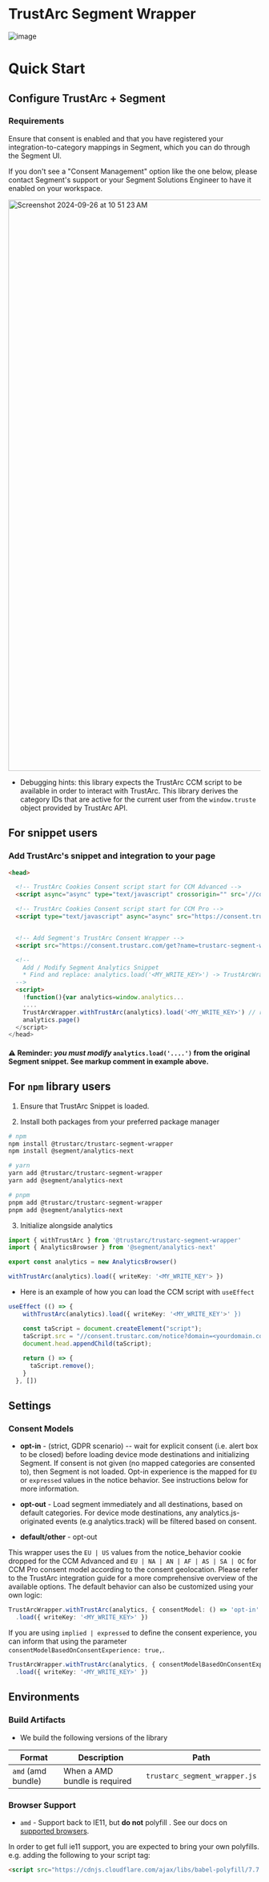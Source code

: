 # TrustArc Segment Wrapper

![image](https://github.com/user-attachments/assets/b4b11089-f701-4618-93e9-55a7cb21013e)


# Quick Start

## Configure TrustArc + Segment

### Requirements

Ensure that consent is enabled and that you have registered your integration-to-category mappings in Segment, which you can do through the Segment UI.

If you don't see a "Consent Management" option like the one below, please contact Segment's support or your Segment Solutions Engineer to have it enabled on your workspace.

<img width="1138" alt="Screenshot 2024-09-26 at 10 51 23 AM" src="https://github.com/user-attachments/assets/61838cf1-b5e9-45ea-8a04-5c400ad88781">


- Debugging hints: this library expects the TrustArc CCM script to be available in order to interact with TrustArc. This library derives the category IDs that are active for the current user from the `window.truste` object provided by TrustArc API. 
## For snippet users

### Add TrustArc's snippet and integration to your page

```html
<head>

  <!-- TrustArc Cookies Consent script start for CCM Advanced -->
  <script async="async" type="text/javascript" crossorigin="" src='//consent.trustarc.com/notice?domain=<instanceid>&c=teconsent&js=nj&noticeType=bb&gtm=1&'></script>

  <!-- TrustArc Cookies Consent script start for CCM Pro -->
  <script type="text/javascript" async="async" src="https://consent.trustarc.com/v2/notice/<instanceid>"></script>


  <!-- Add Segment's TrustArc Consent Wrapper -->
  <script src="https://consent.trustarc.com/get?name=trustarc-segment-wrapper-v1.0.js"></script>

  <!--
    Add / Modify Segment Analytics Snippet
    * Find and replace: analytics.load('<MY_WRITE_KEY>') -> TrustArcWrapper.withTrustArc(analytics).load('<MY_WRITE_KEY'>)
  -->
  <script>
    !function(){var analytics=window.analytics...
    ....
    TrustArcWrapper.withTrustArc(analytics).load('<MY_WRITE_KEY>') // replace analytics.load()
    analytics.page()
  </script>
</head>
```

#### ⚠️ Reminder: _you must modify_ `analytics.load('....')` from the original Segment snippet. See markup comment in example above.

## For `npm` library users

1. Ensure that TrustArc Snippet is loaded.

2. Install both packages from your preferred package manager

```sh
# npm
npm install @trustarc/trustarc-segment-wrapper
npm install @segment/analytics-next

# yarn
yarn add @trustarc/trustarc-segment-wrapper
yarn add @segment/analytics-next   

# pnpm
pnpm add @trustarc/trustarc-segment-wrapper
pnpm add @segment/analytics-next   
```

3. Initialize alongside analytics

```ts
import { withTrustArc } from '@trustarc/trustarc-segment-wrapper'
import { AnalyticsBrowser } from '@segment/analytics-next'

export const analytics = new AnalyticsBrowser()

withTrustArc(analytics).load({ writeKey: '<MY_WRITE_KEY'> })

```
- Here is an example of how you can load the CCM script with `useEffect`
```ts
useEffect (() => {
    withTrustArc(analytics).load({ writeKey: '<MY_WRITE_KEY'>' })

    const taScript = document.createElement("script");
    taScript.src = "//consent.trustarc.com/notice?domain=<yourdomain.com>&c=teconsent&js=nj&noticeType=bb&gtm=1";
    document.head.appendChild(taScript);
   
    return () => {
      taScript.remove();
    }
  }, [])
```


## Settings

### Consent Models

- **opt-in** - (strict, GDPR scenario) -- wait for explicit consent (i.e. alert box to be closed) before loading device mode destinations and initializing Segment. If consent is not given (no mapped categories are consented to), then Segment is not loaded. Opt-in experience is the mapped for `EU` or `expressed` values in the notice behavior. See instructions below for more information.

- **opt-out** - Load segment immediately and all destinations, based on default categories. For device mode destinations, any analytics.js-originated events (e.g analytics.track) will be filtered based on consent.

- **default/other** - opt-out

This wrapper uses the `EU | US` values from the notice_behavior cookie dropped for the CCM Advanced and `EU | NA | AN | AF | AS | SA | OC` for CCM Pro consent model according to the consent geolocation. Please refer to the TrustArc integration guide for a more comprehensive overview of the available options. The default behavior can also be customized using your own logic:

```ts
TrustArcWrapper.withTrustArc(analytics, { consentModel: () => 'opt-in' | 'opt-out' })
  .load({ writeKey: '<MY_WRITE_KEY>' })
```

If you are using `implied | expressed` to define the consent experience, you can inform that using the parameter `consentModelBasedOnConsentExperience: true,`.

```ts
TrustArcWrapper.withTrustArc(analytics, { consentModelBasedOnConsentExperience: true })
  .load({ writeKey: '<MY_WRITE_KEY>' })
```

## Environments

### Build Artifacts

- We build the following versions of the library

| Format | Description | Path |
|--------|-------------|------|
| `amd` (amd bundle) | When a AMD bundle is required | `trustarc_segment_wrapper.js` |

### Browser Support
- `amd` - Support back to IE11, but **do not** polyfill . See our docs on [supported browsers](https://segment.com/docs/connections/sources/catalog/libraries/website/javascript/supported-browsers).

In order to get full ie11 support, you are expected to bring your own polyfills. e.g. adding the following to your script tag:

```html
<script src="https://cdnjs.cloudflare.com/ajax/libs/babel-polyfill/7.7.0/polyfill.min.js"></script>
```
